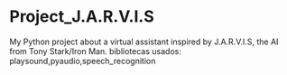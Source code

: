 # Project_J.A.R.V.I.S
My Python project about a virtual assistant inspired by J.A.R.V.I.S, the AI from Tony Stark/Iron Man.
bibliotecas usados:
playsound,pyaudio,speech_recognition
